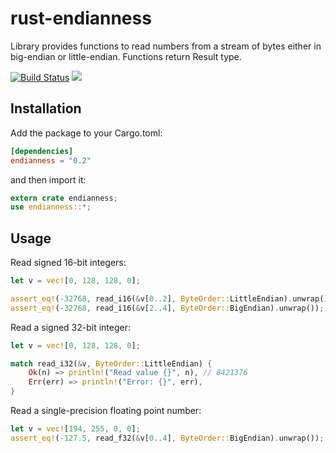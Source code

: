 # rust-endianness
Library provides functions to read numbers from a stream of bytes either in big-endian or little-endian.
Functions return Result type.

[![Build Status](https://travis-ci.org/igrslv/rust-endianness.svg?branch=master)](https://travis-ci.org/igrslv/rust-endianness)
[![](http://meritbadge.herokuapp.com/endianness)](https://crates.io/crates/endianness)

## Installation
Add the package to your Cargo.toml:

```toml
[dependencies]
endianness = "0.2"
```
and then import it:

```rust
extern crate endianness;
use endianness::*;
```

## Usage

Read signed 16-bit integers:

```rust
let v = vec![0, 128, 128, 0];

assert_eq!(-32768, read_i16(&v[0..2], ByteOrder::LittleEndian).unwrap());
assert_eq!(-32768, read_i16(&v[2..4], ByteOrder::BigEndian).unwrap());
```

Read a signed 32-bit integer:

```rust
let v = vec![0, 128, 128, 0];

match read_i32(&v, ByteOrder::LittleEndian) {
    Ok(n) => println!("Read value {}", n), // 8421376
    Err(err) => println!("Error: {}", err),
}
```

Read a single-precision floating point number:

```rust
let v = vec![194, 255, 0, 0];
assert_eq!(-127.5, read_f32(&v[0..4], ByteOrder::BigEndian).unwrap());
```
